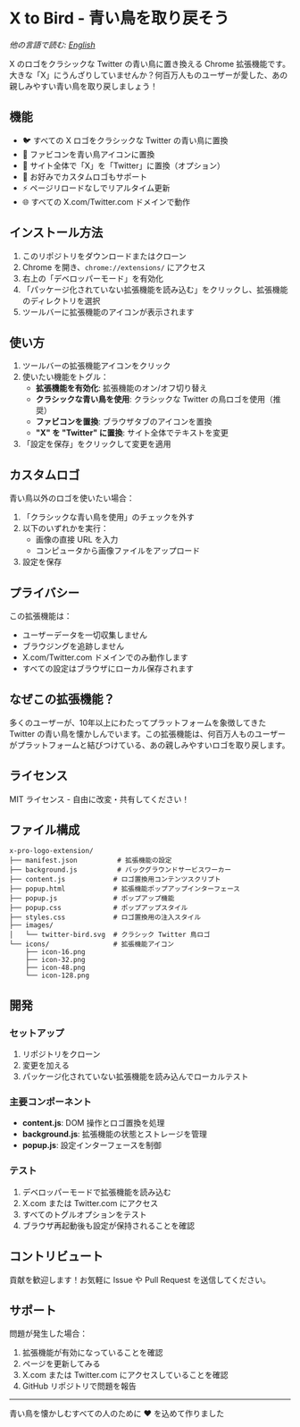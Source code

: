 # X to Bird - 青い鳥を取り戻そう

*他の言語で読む: [English](README.md)*

X のロゴをクラシックな Twitter の青い鳥に置き換える Chrome 拡張機能です。大きな「X」にうんざりしていませんか？何百万人ものユーザーが愛した、あの親しみやすい青い鳥を取り戻しましょう！

## 機能

- 🐦 すべての X ロゴをクラシックな Twitter の青い鳥に置換
- 🔖 ファビコンを青い鳥アイコンに置換
- 📝 サイト全体で「X」を「Twitter」に置換（オプション）
- 🎨 お好みでカスタムロゴもサポート
- ⚡ ページリロードなしでリアルタイム更新
- 🌐 すべての X.com/Twitter.com ドメインで動作

## インストール方法

1. このリポジトリをダウンロードまたはクローン
2. Chrome を開き、`chrome://extensions/` にアクセス
3. 右上の「デベロッパーモード」を有効化
4. 「パッケージ化されていない拡張機能を読み込む」をクリックし、拡張機能のディレクトリを選択
5. ツールバーに拡張機能のアイコンが表示されます

## 使い方

1. ツールバーの拡張機能アイコンをクリック
2. 使いたい機能をトグル：
   - **拡張機能を有効化**: 拡張機能のオン/オフ切り替え
   - **クラシックな青い鳥を使用**: クラシックな Twitter の鳥ロゴを使用（推奨）
   - **ファビコンを置換**: ブラウザタブのアイコンを置換
   - **"X" を "Twitter" に置換**: サイト全体でテキストを変更
3. 「設定を保存」をクリックして変更を適用

## カスタムロゴ

青い鳥以外のロゴを使いたい場合：
1. 「クラシックな青い鳥を使用」のチェックを外す
2. 以下のいずれかを実行：
   - 画像の直接 URL を入力
   - コンピュータから画像ファイルをアップロード
3. 設定を保存

## プライバシー

この拡張機能は：
- ユーザーデータを一切収集しません
- ブラウジングを追跡しません
- X.com/Twitter.com ドメインでのみ動作します
- すべての設定はブラウザにローカル保存されます

## なぜこの拡張機能？

多くのユーザーが、10年以上にわたってプラットフォームを象徴してきた Twitter の青い鳥を懐かしんでいます。この拡張機能は、何百万人ものユーザーがプラットフォームと結びつけている、あの親しみやすいロゴを取り戻します。

## ライセンス

MIT ライセンス - 自由に改変・共有してください！

## ファイル構成

```
x-pro-logo-extension/
├── manifest.json          # 拡張機能の設定
├── background.js          # バックグラウンドサービスワーカー
├── content.js            # ロゴ置換用コンテンツスクリプト
├── popup.html            # 拡張機能ポップアップインターフェース
├── popup.js              # ポップアップ機能
├── popup.css             # ポップアップスタイル
├── styles.css            # ロゴ置換用の注入スタイル
├── images/
│   └── twitter-bird.svg  # クラシック Twitter 鳥ロゴ
└── icons/                # 拡張機能アイコン
    ├── icon-16.png
    ├── icon-32.png
    ├── icon-48.png
    └── icon-128.png
```

## 開発

### セットアップ
1. リポジトリをクローン
2. 変更を加える
3. パッケージ化されていない拡張機能を読み込んでローカルテスト

### 主要コンポーネント
- **content.js**: DOM 操作とロゴ置換を処理
- **background.js**: 拡張機能の状態とストレージを管理
- **popup.js**: 設定インターフェースを制御

### テスト
1. デベロッパーモードで拡張機能を読み込む
2. X.com または Twitter.com にアクセス
3. すべてのトグルオプションをテスト
4. ブラウザ再起動後も設定が保持されることを確認

## コントリビュート

貢献を歓迎します！お気軽に Issue や Pull Request を送信してください。

## サポート

問題が発生した場合：
1. 拡張機能が有効になっていることを確認
2. ページを更新してみる
3. X.com または Twitter.com にアクセスしていることを確認
4. GitHub リポジトリで問題を報告

---

青い鳥を懐かしむすべての人のために ❤️ を込めて作りました